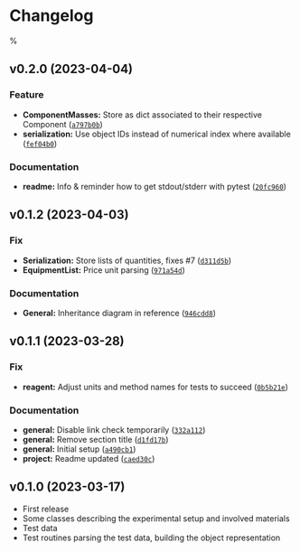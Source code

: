 
Changelog
=========

% <!--next-version-placeholder-->

## v0.2.0 (2023-04-04)
### Feature
* **ComponentMasses:** Store as dict associated to their respective Component ([`a797b0b`](https://github.com/BAMresearch/DACHS/commit/a797b0b61bbd754eed46d80b1aafdc63d5898b0f))
* **serialization:** Use object IDs instead of numerical index where available ([`fef04b0`](https://github.com/BAMresearch/DACHS/commit/fef04b051529510867843ab1721398acced6d3ce))

### Documentation
* **readme:** Info & reminder how to get stdout/stderr with pytest ([`20fc960`](https://github.com/BAMresearch/DACHS/commit/20fc9601a9675882fdc4119349291f2c2a6a1fb6))

## v0.1.2 (2023-04-03)
### Fix
* **Serialization:** Store lists of quantities, fixes #7 ([`d311d5b`](https://github.com/BAMresearch/DACHS/commit/d311d5bd075cb5c9c465819301b5fb8d38652eaf))
* **EquipmentList:** Price unit parsing ([`971a54d`](https://github.com/BAMresearch/DACHS/commit/971a54d6b98e47e27b55520604f356f83d05f525))

### Documentation
* **General:** Inheritance diagram in reference ([`946cdd8`](https://github.com/BAMresearch/DACHS/commit/946cdd838430b619c4fe9bee53039774b17ef98e))

## v0.1.1 (2023-03-28)
### Fix
* **reagent:** Adjust units and method names for tests to succeed ([`0b5b21e`](https://github.com/BAMresearch/DACHS/commit/0b5b21eb4985955f03629e385b979244e4f0a3e0))

### Documentation
* **general:** Disable link check temporarily ([`332a112`](https://github.com/BAMresearch/DACHS/commit/332a112064f4727461a7e2dd3b4de4cd829bf0d3))
* **general:** Remove section title ([`d1fd17b`](https://github.com/BAMresearch/DACHS/commit/d1fd17b119e2765e014e6f929b0cfccd1061a1b3))
* **general:** Initial setup ([`a490cb1`](https://github.com/BAMresearch/DACHS/commit/a490cb1fb7210160eb52ae428de22b340ffb389d))
* **project:** Readme updated ([`caed30c`](https://github.com/BAMresearch/DACHS/commit/caed30c33f9528cc7471fabca92d0e01549ea4a3))


## v0.1.0 (2023-03-17)

* First release
* Some classes describing the experimental setup and involved materials
* Test data
* Test routines parsing the test data, building the object representation
